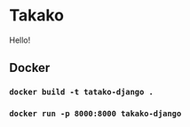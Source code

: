 # Takako

Hello!

## Docker 

### `docker build -t tatako-django .`
### `docker run -p 8000:8000 takako-django`
